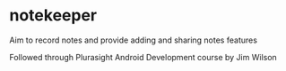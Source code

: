 # notekeeper

Aim to record notes and provide adding and sharing notes features

Followed through Plurasight Android Development course by Jim Wilson


